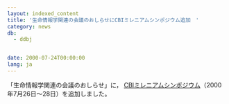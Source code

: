 ```yaml
---
layout: indexed_content
title: '生命情報学関連の会議のおしらせにCBIミレニアムシンポジウム追加　'
category: news
db:
  - ddbj


date: 2000-07-24T00:00:00
lang: ja
---
```


「生命情報学関連の会議のおしらせ」に， <a href="http://www.cbi.or.jp/cbi/whatiscbi/Taikai.2000.07.26-28/Announce/index.htm">CBIミレニアムシンポジウム</a>（2000年7月26日～28日）を追加しました。
